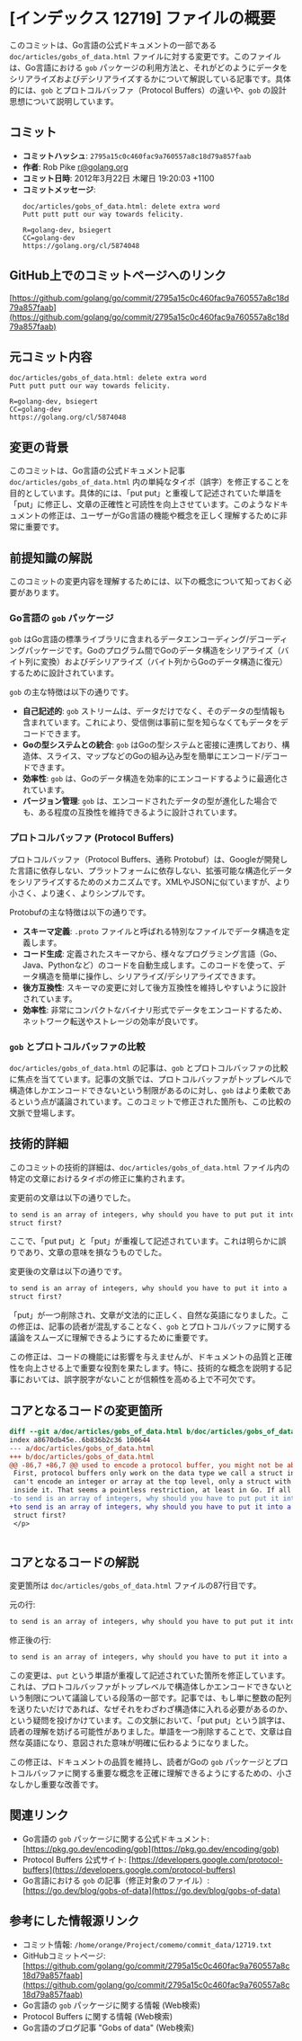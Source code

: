 # [インデックス 12719] ファイルの概要

このコミットは、Go言語の公式ドキュメントの一部である `doc/articles/gobs_of_data.html` ファイルに対する変更です。このファイルは、Go言語における `gob` パッケージの利用方法と、それがどのようにデータをシリアライズおよびデシリアライズするかについて解説している記事です。具体的には、`gob` とプロトコルバッファ（Protocol Buffers）の違いや、`gob` の設計思想について説明しています。

## コミット

*   **コミットハッシュ**: `2795a15c0c460fac9a760557a8c18d79a857faab`
*   **作者**: Rob Pike <r@golang.org>
*   **コミット日時**: 2012年3月22日 木曜日 19:20:03 +1100
*   **コミットメッセージ**:
    ```
    doc/articles/gobs_of_data.html: delete extra word
    Putt putt putt our way towards felicity.

    R=golang-dev, bsiegert
    CC=golang-dev
    https://golang.org/cl/5874048
    ```

## GitHub上でのコミットページへのリンク

[https://github.com/golang/go/commit/2795a15c0c460fac9a760557a8c18d79a857faab](https://github.com/golang/go/commit/2795a15c0c460fac9a760557a8c18d79a857faab)

## 元コミット内容

```
doc/articles/gobs_of_data.html: delete extra word
Putt putt putt our way towards felicity.

R=golang-dev, bsiegert
CC=golang-dev
https://golang.org/cl/5874048
```

## 変更の背景

このコミットは、Go言語の公式ドキュメント記事 `doc/articles/gobs_of_data.html` 内の単純なタイポ（誤字）を修正することを目的としています。具体的には、「put put」と重複して記述されていた単語を「put」に修正し、文章の正確性と可読性を向上させています。このようなドキュメントの修正は、ユーザーがGo言語の機能や概念を正しく理解するために非常に重要です。

## 前提知識の解説

このコミットの変更内容を理解するためには、以下の概念について知っておく必要があります。

### Go言語の `gob` パッケージ

`gob` はGo言語の標準ライブラリに含まれるデータエンコーディング/デコーディングパッケージです。Goのプログラム間でGoのデータ構造をシリアライズ（バイト列に変換）およびデシリアライズ（バイト列からGoのデータ構造に復元）するために設計されています。

`gob` の主な特徴は以下の通りです。
*   **自己記述的**: `gob` ストリームは、データだけでなく、そのデータの型情報も含まれています。これにより、受信側は事前に型を知らなくてもデータをデコードできます。
*   **Goの型システムとの統合**: `gob` はGoの型システムと密接に連携しており、構造体、スライス、マップなどのGoの組み込み型を簡単にエンコード/デコードできます。
*   **効率性**: `gob` は、Goのデータ構造を効率的にエンコードするように最適化されています。
*   **バージョン管理**: `gob` は、エンコードされたデータの型が進化した場合でも、ある程度の互換性を維持できるように設計されています。

### プロトコルバッファ (Protocol Buffers)

プロトコルバッファ（Protocol Buffers、通称 Protobuf）は、Googleが開発した言語に依存しない、プラットフォームに依存しない、拡張可能な構造化データをシリアライズするためのメカニズムです。XMLやJSONに似ていますが、より小さく、より速く、よりシンプルです。

Protobufの主な特徴は以下の通りです。
*   **スキーマ定義**: `.proto` ファイルと呼ばれる特別なファイルでデータ構造を定義します。
*   **コード生成**: 定義されたスキーマから、様々なプログラミング言語（Go、Java、Pythonなど）のコードを自動生成します。このコードを使って、データ構造を簡単に操作し、シリアライズ/デシリアライズできます。
*   **後方互換性**: スキーマの変更に対して後方互換性を維持しやすいように設計されています。
*   **効率性**: 非常にコンパクトなバイナリ形式でデータをエンコードするため、ネットワーク転送やストレージの効率が良いです。

### `gob` とプロトコルバッファの比較

`doc/articles/gobs_of_data.html` の記事は、`gob` とプロトコルバッファの比較に焦点を当てています。記事の文脈では、プロトコルバッファがトップレベルで構造体しかエンコードできないという制限があるのに対し、`gob` はより柔軟であるという点が議論されています。このコミットで修正された箇所も、この比較の文脈で登場します。

## 技術的詳細

このコミットの技術的詳細は、`doc/articles/gobs_of_data.html` ファイル内の特定の文章におけるタイポの修正に集約されます。

変更前の文章は以下の通りでした。
```html
to send is an array of integers, why should you have to put put it into a
struct first?
```
ここで、「put put」と「put」が重複して記述されています。これは明らかに誤りであり、文章の意味を損なうものでした。

変更後の文章は以下の通りです。
```html
to send is an array of integers, why should you have to put it into a
struct first?
```
「put」が一つ削除され、文章が文法的に正しく、自然な英語になりました。この修正は、記事の読者が混乱することなく、`gob` とプロトコルバッファに関する議論をスムーズに理解できるようにするために重要です。

この修正は、コードの機能には影響を与えませんが、ドキュメントの品質と正確性を向上させる上で重要な役割を果たします。特に、技術的な概念を説明する記事においては、誤字脱字がないことが信頼性を高める上で不可欠です。

## コアとなるコードの変更箇所

```diff
diff --git a/doc/articles/gobs_of_data.html b/doc/articles/gobs_of_data.html
index a8670db45e..6b836b2c36 100644
--- a/doc/articles/gobs_of_data.html
+++ b/doc/articles/gobs_of_data.html
@@ -86,7 +86,7 @@ used to encode a protocol buffer, you might not be able to parse it.)
 First, protocol buffers only work on the data type we call a struct in Go. You
 can't encode an integer or array at the top level, only a struct with fields
 inside it. That seems a pointless restriction, at least in Go. If all you want
-to send is an array of integers, why should you have to put put it into a
+to send is an array of integers, why should you have to put it into a
 struct first?
 </p>
 
```

## コアとなるコードの解説

変更箇所は `doc/articles/gobs_of_data.html` ファイルの87行目です。

元の行:
```html
to send is an array of integers, why should you have to put put it into a
```

修正後の行:
```html
to send is an array of integers, why should you have to put it into a
```

この変更は、`put` という単語が重複して記述されていた箇所を修正しています。これは、プロトコルバッファがトップレベルで構造体しかエンコードできないという制限について議論している段落の一部です。記事では、もし単に整数の配列を送りたいだけであれば、なぜそれをわざわざ構造体に入れる必要があるのか、という疑問を投げかけています。この文脈において、「put put」という誤字は、読者の理解を妨げる可能性がありました。単語を一つ削除することで、文章は自然な英語になり、意図された意味が明確に伝わるようになりました。

この修正は、ドキュメントの品質を維持し、読者がGoの `gob` パッケージとプロトコルバッファに関する重要な概念を正確に理解できるようにするための、小さなしかし重要な改善です。

## 関連リンク

*   Go言語の `gob` パッケージに関する公式ドキュメント: [https://pkg.go.dev/encoding/gob](https://pkg.go.dev/encoding/gob)
*   Protocol Buffers 公式サイト: [https://developers.google.com/protocol-buffers](https://developers.google.com/protocol-buffers)
*   Go言語における `gob` の記事（修正対象のファイル）: [https://go.dev/blog/gobs-of-data](https://go.dev/blog/gobs-of-data)

## 参考にした情報源リンク

*   コミット情報: `/home/orange/Project/comemo/commit_data/12719.txt`
*   GitHubコミットページ: [https://github.com/golang/go/commit/2795a15c0c460fac9a760557a8c18d79a857faab](https://github.com/golang/go/commit/2795a15c0c460fac9a760557a8c18d79a857faab)
*   Go言語の `gob` パッケージに関する情報 (Web検索)
*   Protocol Buffers に関する情報 (Web検索)
*   Go言語のブログ記事 "Gobs of data" (Web検索)

